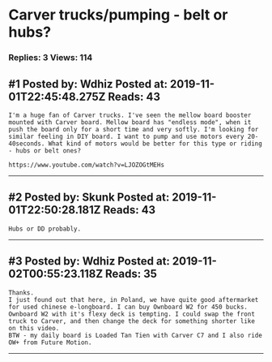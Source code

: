 # Carver trucks/pumping - belt or hubs?

### Replies: 3 Views: 114

## \#1 Posted by: Wdhiz Posted at: 2019-11-01T22:45:48.275Z Reads: 43

```
I'm a huge fan of Carver trucks. I've seen the mellow board booster mounted with Carver board. Mellow board has "endless mode", when it push the board only for a short time and very softly. I'm looking for similar feeling in DIY board. I want to pump and use motors every 20-40seconds. What kind of motors would be better for this type or riding - hubs or belt ones? 

https://www.youtube.com/watch?v=LJOZOGtMEHs
```

---
## \#2 Posted by: Skunk Posted at: 2019-11-01T22:50:28.181Z Reads: 43

```
Hubs or DD probably.
```

---
## \#3 Posted by: Wdhiz Posted at: 2019-11-02T00:55:23.118Z Reads: 35

```
Thanks. 
I just found out that here, in Poland, we have quite good aftermarket for used chinese e-longboard. I can buy Ownboard W2 for 450 bucks. 
Ownboard W2 with it's flexy deck is tempting. I could swap the front truck to Carver, and then change the deck for something shorter like on this video. 
BTW - my daily board is Loaded Tan Tien with Carver C7 and I also ride OW+ from Future Motion.
```

---
